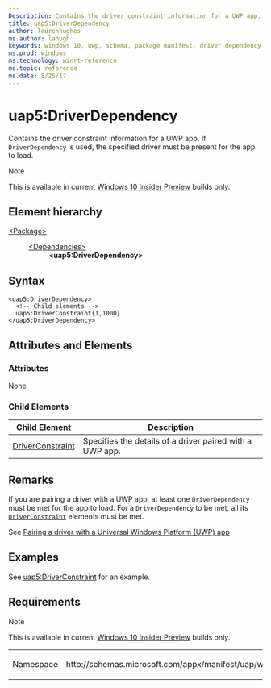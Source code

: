 ```yaml
---
Description: Contains the driver constraint information for a UWP app.
title: uap5:DriverDependency
author: laurenhughes
ms.author: lahugh
keywords: windows 10, uwp, schema, package manifest, driver dependency
ms.prod: windows
ms.technology: winrt-reference
ms.topic: reference
ms.date: 8/25/17
---
```


# uap5:DriverDependency
Contains the driver constraint information for a UWP app. If `DriverDependency` is used, the specified driver must be present for the app to load.

> [!NOTE] 
> This is available in current [Windows 10 Insider Preview](https://insider.windows.com/) builds only.

## Element hierarchy

<dl>
<dt><a href="element-package.md">&lt;Package&gt;</a></dt>
<dd>
<dl>
<dt><a href="element-dependencies.md">&lt;Dependencies&gt;</a></dt>
<dd><b>&lt;uap5:DriverDependency&gt;</b></dd>
</dl>
</dd>
</dl>

## Syntax

``` syntax
<uap5:DriverDependency>
  <!-- Child elements -->
  uap5:DriverConstraint{1,1000}
</uap5:DriverDependency>
```

## Attributes and Elements
### Attributes
None

### Child Elements
| Child Element | Description |
|---------------|-------------|
| [DriverConstraint](element-uap5-DriverConstraint.md) | Specifies the details of a driver paired with a UWP app. |

## Remarks
If you are pairing a driver with a UWP app, at least one `DriverDependency` must be met for the app to load. For a `DriverDependency` to be met, all its [`DriverConstraint`](element-uap5-DriverConstraint.md) elements must be met. 

See [Pairing a driver with a Universal Windows Platform (UWP) app](/windows-hardware/drivers/install/pairing-app-and-driver-versions)

## Examples
See [uap5:DriverConstraint](element-uap5-DriverConstraint.md) for an example. 

## Requirements
> [!NOTE] 
> This is available in current [Windows 10 Insider Preview](https://insider.windows.com/) builds only.

<table>
<colgroup>
<col width="50%" />
<col width="50%" />
</colgroup>
<tbody>
<tr class="odd">
<td><p>Namespace</p></td>
<td><p>http://schemas.microsoft.com/appx/manifest/uap/windows10/5</p></td>
</tr>
</tbody>
</table>

 

 



